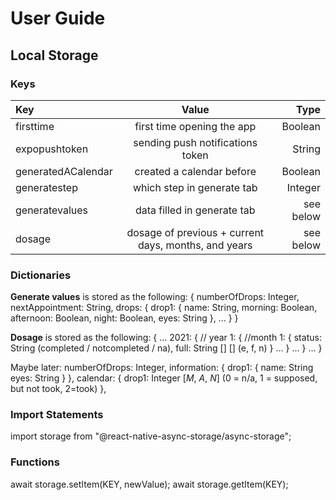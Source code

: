 # User Guide

## Local Storage

### Keys

| Key | Value | Type |
| :------------- | :----------: | -----------: |
| firsttime | first time opening the app | Boolean |
| expopushtoken | sending push notifications token | String |
| generatedACalendar | created a calendar before | Boolean |
| generatestep | which step in generate tab | Integer |
| generatevalues | data filled in generate tab | see below |
| dosage | dosage of previous + current days, months, and years | see below |

### Dictionaries
**Generate values** is stored as the following:
{
  numberOfDrops: Integer,
  nextAppointment: String,
  drops: {
    drop1: {
      name: String,
      morning: Boolean,
      afternoon: Boolean,
      night: Boolean,
      eyes: String
    },
    ...
  }
}

**Dosage** is stored as the following:
{
  ...
  2021: { // year
    1: { //month
      1: {
        status: String (completed / notcompleted / na),
        full: String [] [] (e, f, n)
      }
      ...
    }
    ...
  }
  ...
}

Maybe later:
numberOfDrops: Integer,
information: {
  drop1: {
    name: String
    eyes: String
  }
},
calendar: {
  drop1: Integer [_M_, _A_, _N_] (0 = n/a, 1 = supposed, but not took, 2=took)
},

### Import Statements
import storage from "@react-native-async-storage/async-storage";

### Functions
await storage.setItem(KEY, newValue);
await storage.getItem(KEY);
